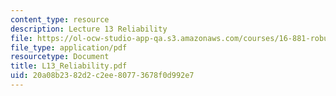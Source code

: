 ```yaml
---
content_type: resource
description: Lecture 13 Reliability
file: https://ol-ocw-studio-app-qa.s3.amazonaws.com/courses/16-881-robust-system-design-summer-1998/20a08b2382d2c2ee80773678f0d992e7_L13_Reliability.pdf
file_type: application/pdf
resourcetype: Document
title: L13_Reliability.pdf
uid: 20a08b23-82d2-c2ee-8077-3678f0d992e7
---
```

